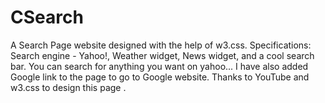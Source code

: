 # CSearch
A Search Page website designed with the help of w3.css. Specifications: Search engine - Yahoo!, Weather widget, News widget, and a cool search bar. You can search for anything you want on yahoo... I have also added Google link to the page to go to Google website. Thanks to YouTube and w3.css to design this page .
